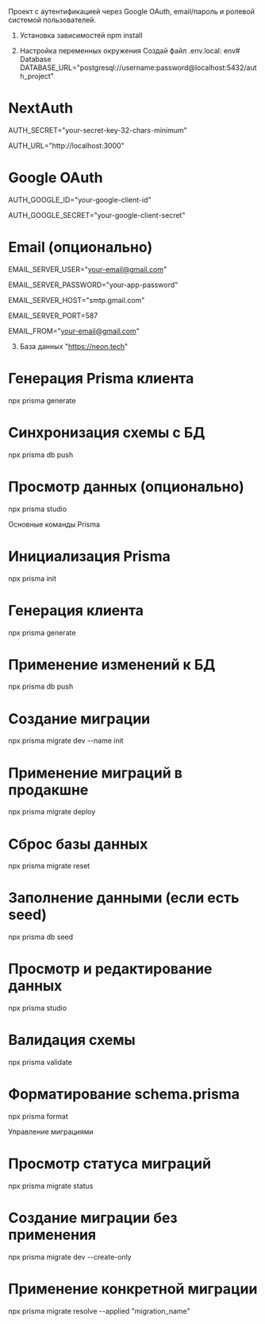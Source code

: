 
Проект с аутентификацией через Google OAuth, email/пароль и ролевой системой пользователей.

1. Установка зависимостей
npm install

2. Настройка переменных окружения
Создай файл .env.local:
env# Database
DATABASE_URL="postgresql://username:password@localhost:5432/auth_project"

# NextAuth
AUTH_SECRET="your-secret-key-32-chars-minimum"

AUTH_URL="http://localhost:3000"

# Google OAuth
AUTH_GOOGLE_ID="your-google-client-id"

AUTH_GOOGLE_SECRET="your-google-client-secret"

# Email (опционально)
EMAIL_SERVER_USER="your-email@gmail.com"

EMAIL_SERVER_PASSWORD="your-app-password"

EMAIL_SERVER_HOST="smtp.gmail.com"

EMAIL_SERVER_PORT=587

EMAIL_FROM="your-email@gmail.com"



3. База данных "https://neon.tech"
# Генерация Prisma клиента
npx prisma generate

# Синхронизация схемы с БД
npx prisma db push

# Просмотр данных (опционально)
npx prisma studio

Основные команды Prisma
# Инициализация Prisma
npx prisma init

# Генерация клиента
npx prisma generate

# Применение изменений к БД
npx prisma db push

# Создание миграции
npx prisma migrate dev --name init

# Применение миграций в продакшне
npx prisma migrate deploy

# Сброс базы данных
npx prisma migrate reset

# Заполнение данными (если есть seed)
npx prisma db seed

# Просмотр и редактирование данных
npx prisma studio

# Валидация схемы
npx prisma validate

# Форматирование schema.prisma
npx prisma format

Управление миграциями
# Просмотр статуса миграций
npx prisma migrate status

# Создание миграции без применения
npx prisma migrate dev --create-only

# Применение конкретной миграции
npx prisma migrate resolve --applied "migration_name"
